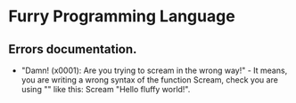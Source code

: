 # Furry Programming Language

## Errors documentation.
- "Damn! (x0001): Are you trying to scream in the wrong way!" - It means, you are writing a wrong syntax of the function Scream, check you are using "" like this: Scream "Hello fluffy world!".